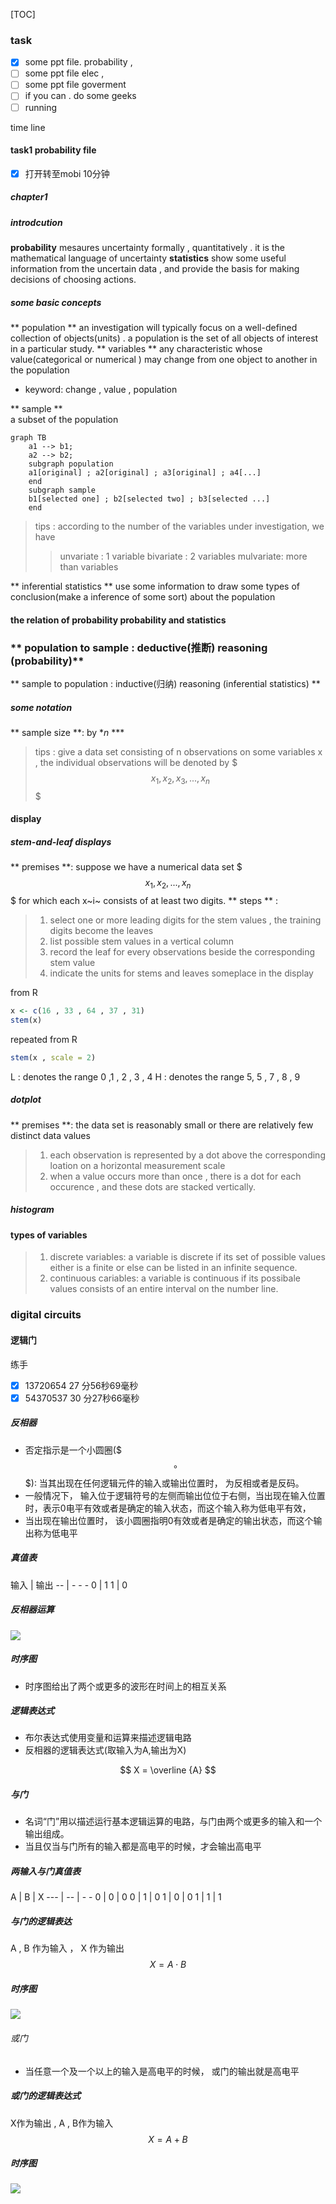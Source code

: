 
[TOC]


### task
- [x] some ppt file. probability ,
- [ ] some ppt file  elec , 
- [ ] some ppt file goverment
- [ ] if you can . do some geeks
- [ ] running

time line

#### task1 probability file

- [x] 打开转至mobi 10分钟

##### chapter1
##### introdcution
**probability** mesaures uncertainty formally , quantitatively . it is the mathematical language of uncertainty
**statistics** show some useful information from the uncertain data , and provide the basis for making decisions of choosing actions.




##### some basic concepts
** population **
an investigation will typically focus on a well-defined collection of objects(units) . a population is the set of all objects of interest in a particular study.
** variables ** 
any characteristic whose value(categorical or numerical ) may change from one object to another in the population
- keyword:  change , value , population

** sample **  
a subset of the population

```mermaid
graph TB
    a1 --> b1;
    a2 --> b2;
    subgraph population
    a1[original] ; a2[original] ; a3[original] ; a4[...]
    end
    subgraph sample
    b1[selected one] ; b2[selected two] ; b3[selected ...] 
    end
```

> tips : according to the number of the variables under investigation, we have 
> > unvariate : 1 variable
> > bivariate : 2 variables
> > mulvariate: more than variables

** inferential statistics ** 
use some information to draw some types of conclusion(make a inference of some sort) about the population

#### the relation of probability probability and statistics

### ** population to sample : deductive(推断) reasoning (probability)**
** sample to population : inductive(归纳) reasoning (inferential statistics)  **

##### some notation
** sample size **: by **n* ***
> tips : give a data set consisting of n observations on some variables x , the individual observations will be denoted by $$$ x_1 , x_2 , x_3 , ... , x_n$$$




#### display
##### stem-and-leaf displays
** premises **: suppose we have a numerical data set $$$ x_1 , x_2 , ..., x_n$$$ for which each x~i~ consists of at least two digits.
** steps ** :
> 1. select one or more leading digits for the stem values , the training digits become the leaves
> 2. list possible stem values in a vertical column
> 3. record the leaf for every observations beside the corresponding stem value
> 4. indicate the units for stems and leaves someplace in the display

from R
```R
x <- c(16 , 33 , 64 , 37 , 31)
stem(x)
```

repeated from R
```R
stem(x , scale = 2)
```

L : denotes the range 0 ,1 , 2 , 3 , 4
H : denotes the range 5, 5 , 7 , 8 , 9

##### dotplot
** premises **: the data set is reasonably small or there are relatively few distinct data values
> 1. each observation is represented by a dot above the corresponding loation on a horizontal measurement scale
> 2. when a value occurs more than once , there is a dot for each occurence , and these dots are stacked vertically.


##### histogram 

#### types of variables
> 1. discrete variables: a variable is discrete if its set of possible values either is a finite or else can be listed in an infinite sequence.
> 2. continuous cariables: a variable is continuous if its possibale values consists of an entire interval on the number line.




### digital circuits
#### 逻辑门
练手
- [x] 13720654  27 分56秒69毫秒
- [x] 54370537  30 分27秒66毫秒

##### 反相器
- 否定指示是一个小圆圈($$$ \circ$$$): 当其出现在任何逻辑元件的输入或输出位置时， 为反相或者是反码。
- 一般情况下， 输入位于逻辑符号的左侧而输出位位于右侧，当出现在输入位置时，表示0电平有效或者是确定的输入状态，而这个输入称为低电平有效，
- 当出现在输出位置时， 该小圆圈指明0有效或者是确定的输出状态，而这个输出称为低电平

##### 真值表
输入 | 输出 
-- | - - -
0 | 1
1 | 0

##### 反相器运算
![](./data/reverse.bmp)

##### 时序图
- 时序图给出了两个或更多的波形在时间上的相互关系
##### 逻辑表达式
- 布尔表达式使用变量和运算来描述逻辑电路
- 反相器的逻辑表达式(取输入为A,输出为X)

$$
X = \overline {A}
$$

##### 与门
- 名词“门”用以描述运行基本逻辑运算的电路，与门由两个或更多的输入和一个输出组成。
- 当且仅当与门所有的输入都是高电平的时候，才会输出高电平


##### 两输入与门真值表
A | B | X
--- | -- | - - 
0 | 0 | 0
0 | 1 | 0
1 | 0 | 0
1 | 1 | 1

##### 与门的逻辑表达
A , B 作为输入 ， X 作为输出
$$
X = A \cdot B
$$

##### 时序图
![](./data/and.bmp)

###### 或门
- 当任意一个及一个以上的输入是高电平的时候， 或门的输出就是高电平

##### 或门的逻辑表达式
X作为输出 , A , B作为输入
$$
X = A + B
$$

##### 时序图
![](./data/or.bmp)




